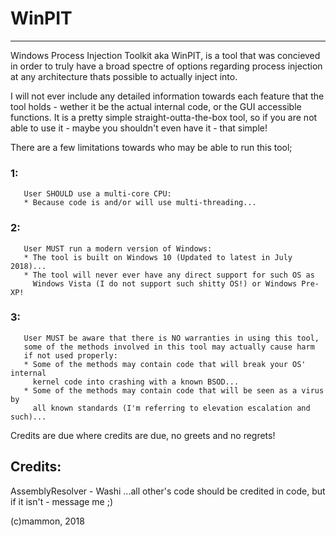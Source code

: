 # WinPIT
---

Windows Process Injection Toolkit aka WinPIT, is a tool that was
concieved in order to truly have a broad spectre of options regarding
process injection at any architecture thats possible to actually
inject into.

I will not ever include any detailed information towards each feature
that the tool holds - wether it be the actual internal code, or the
GUI accessible functions. It is a pretty simple straight-outta-the-box
tool, so if you are not able to use it - maybe you shouldn't even have
it - that simple!

There are a few limitations towards who may be able to run this tool;

### 1:
```
   User SHOULD use a multi-core CPU:
   * Because code is and/or will use multi-threading...
```
### 2:
```
   User MUST run a modern version of Windows:
   * The tool is built on Windows 10 (Updated to latest in July 2018)...
   * The tool will never ever have any direct support for such OS as
     Windows Vista (I do not support such shitty OS!) or Windows Pre-XP!
```
### 3:
```
   User MUST be aware that there is NO warranties in using this tool,
   some of the methods involved in this tool may actually cause harm
   if not used properly:
   * Some of the methods may contain code that will break your OS' internal
     kernel code into crashing with a known BSOD...
   * Some of the methods may contain code that will be seen as a virus by
     all known standards (I'm referring to elevation escalation and such)...
```

Credits are due where credits are due, no greets and no regrets!

## Credits:
AssemblyResolver - Washi
...all other's code should be credited in code, but if it isn't - message me ;)

(c)mammon, 2018
